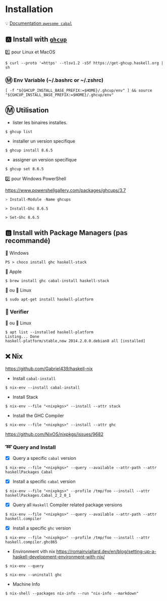 # Installation

:bulb: [Documentation `awesome cabal`](https://kowainik.github.io/projects/awesome-cabal)



## :a: Install with [`ghcup`](https://www.haskell.org/ghcup/)

:one: pour Linux et MacOS

```
$ curl --proto '=https' --tlsv1.2 -sSf https://get-ghcup.haskell.org | sh
```

### :m: Env Variable (~/.bashrc or ~/.zshrc)

```
[ -f "${GHCUP_INSTALL_BASE_PREFIX:=$HOME}/.ghcup/env" ] && source "${GHCUP_INSTALL_BASE_PREFIX:=$HOME}/.ghcup/env"
```

## :m: Utilisation

* lister les binaires installes.

```
$ ghcup list
```

* installer un version specifique

```
$ ghcup install 8.6.5
```

* assigner un version specifique

```
$ ghcup set 8.6.5
```

:two: pour Windows PowerShell

https://www.powershellgallery.com/packages/ghcups/3.7


```Powershell
> Install-Module -Name ghcups
```

```
> Install-Ghc 8.6.5
```

```
> Set-Ghc 8.6.5
```


## :b: Install with Package Managers (pas recommandé)

:pushpin: Windows

```
PS > choco install ghc haskell-stack
```

:pushpin: Apple

```
$ brew install ghc cabal-install haskell-stack
```
  
:strawberry: ou :penguin: Linux

```
$ sudo apt-get install haskell-platform
```


### :bookmark: Verifier 

:strawberry: ou :penguin: Linux

```
$ apt list --installed haskell-platform
Listing... Done
haskell-platform/stable,now 2014.2.0.0.debian8 all [installed]
```



## :x: Nix

https://github.com/Gabriel439/haskell-nix

* Install `cabal-install`

```
$ nix-env --install cabal-install
```

* Install Stack

```
$ nix-env --file "<nixpkgs>" --install --attr stack
```


* Install the GHC Compiler

```
$ nix-env --file "<nixpkgs>" --install --attr ghc
```

https://github.com/NixOS/nixpkgs/issues/9682

### :loop: Query and Install

- [x] Query a specific `cabal` version

```
$ nix-env --file "<nixpkgs>" --query --available --attr-path --attr haskellPackages Cabal
```

- [x] Install a specific `cabal` version

```
$ nix-env --file "<nixpkgs>" --profile /tmp/foo --install --attr haskellPackages.Cabal_2_2_0_1 
```

- [x] Query all `Haskell` Compiler related package versions

```
$ nix-env --file "<nixpkgs>" --query --available --attr-path --attr haskell.compiler
```

- [x] Install a specific `ghc` version

```
$ nix-env --file "<nixpkgs>" --profile /tmp/foo --install --attr haskell.compiler.ghc865 
```

* Environment vith nix https://romainviallard.dev/en/blog/setting-up-a-haskell-development-environment-with-nix/

```
$ nix-env --query
```

```
$ nix-env --uninstall ghc
```


* Machine Info 

```
$ nix-shell --packages nix-info --run "nix-info --markdown"
```
